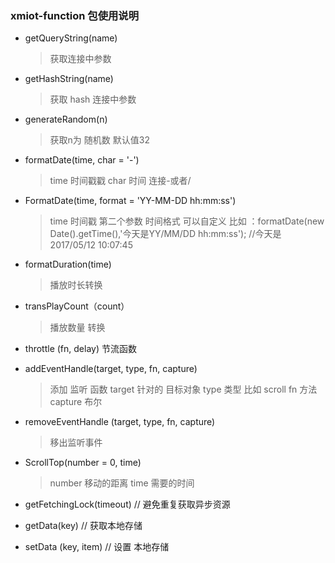 ### xmiot-function 包使用说明

 * getQueryString(name) 
   >  获取连接中参数
 * getHashString(name) 
   > 获取 hash 连接中参数
 * generateRandom(n) 
   > 获取n为 随机数 默认值32
 * formatDate(time, char = '-') 
   > time 时间戳戳 char 时间 连接-或者/
 * FormatDate(time, format = 'YY-MM-DD hh:mm:ss')
   > time 时间戳 
    第二个参数  时间格式 可以自定义
    比如 ：formatDate(new Date().getTime(),'今天是YY/MM/DD hh:mm:ss');
    //今天是2017/05/12 10:07:45

 * formatDuration(time)
   > 播放时长转换

 * transPlayCount（count）

   > 播放数量 转换

 *   throttle  (fn, delay)  节流函数
  
 * addEventHandle(target, type, fn, capture) 
   > 添加 监听 函数 
     target 针对的 目标对象
     type 类型 比如 scroll
     fn  方法
     capture 布尔

  * removeEventHandle (target, type, fn, capture)

    > 移出监听事件

  * ScrollTop(number = 0, time)
    > number  移动的距离
     time 需要的时间

  * getFetchingLock(timeout) // 避免重复获取异步资源

  * getData(key)  // 获取本地存储

  * setData (key, item) // 设置 本地存储



     





